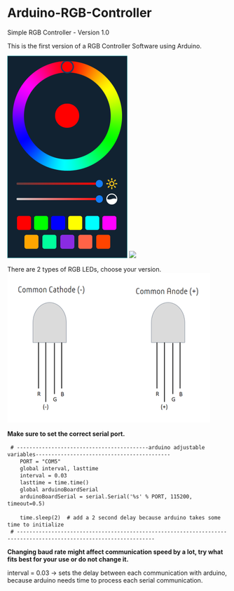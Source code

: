 # Arduino-RGB-Controller
Simple RGB Controller - Version 1.0

This is the first version of a RGB Controller Software using Arduino.

![](/demo_files/run.PNG) ![](/demo_files/demo.gif)

There are 2 types of RGB LEDs, choose your version. 
![](/rgb_diagram.png)

**Make sure to set the correct serial port.**

```
 # ------------------------------------------arduino adjustable variables------------------------------------------- 
    PORT = "COM5"
    global interval, lasttime
    interval = 0.03 
    lasttime = time.time() 
    global arduinoBoardSerial 
    arduinoBoardSerial = serial.Serial('%s' % PORT, 115200, timeout=0.5) 
   
    time.sleep(2)  # add a 2 second delay because arduino takes some time to initialize
 # ------------------------------------------------------------------------------------------------------------------
 ``` 

**Changing baud rate might affect communication speed by a lot, try what fits best for your use or do not change it.**

interval = 0.03 -> sets the delay between each communication with arduino, because arduino needs time to process each serial communication. 
